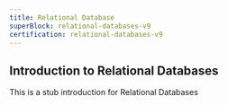 ```yaml
---
title: Relational Database
superBlock: relational-databases-v9
certification: relational-databases-v9
---
```


## Introduction to Relational Databases

This is a stub introduction for Relational Databases
